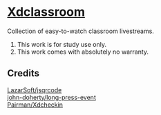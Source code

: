 # [Xdclassroom](https://xdclassroom.git.pnxlr.eu.org/index.html)
Collection of easy-to-watch classroom livestreams.

1. This work is for study use only.
2. This work comes with absolutely no warranty.

## Credits
[LazarSoft/jsqrcode](https://github.com/LazarSoft/jsqrcode) <br>
[john-doherty/long-press-event](https://github.com/john-doherty/long-press-event) <br>
[Pairman/Xdcheckin](https://github.com/Pairman/Xdcheckin/tree/js)
